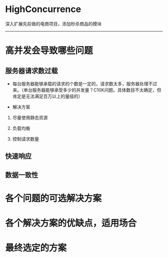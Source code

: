 # HighConcurrence
深入扩展先前做的电商项目，添加秒杀商品的模块
***
# 高并发会导致哪些问题
## 服务器请求数过载
- 每台服务器能够承载的请求的个数是一定的，请求数太多，服务器处理不过来。（单台服务器能够承受多少的并发量？C10K问题。具体数目不太确定，但肯定是无法满足百万以上的量级的）

- 解决方案

1. 尽量使用静态资源

2. 负载均衡

3. 控制请求数量

## 快速响应

## 数据一致性

# 各个问题的可选解决方案

# 各个解决方案的优缺点，适用场合

# 最终选定的方案
